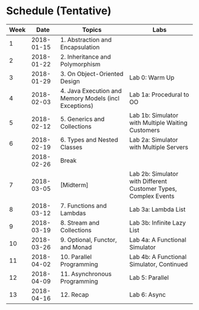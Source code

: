 # Schedule (Tentative)

Week | Date       | Topics | Labs |
-----| ---------- | ------ | -----|
1    | 2018-01-15 | 1. Abstraction and Encapsulation | 
2    | 2018-01-22 | 2. Inheritance and Polymorphism | 
3    | 2018-01-29 | 3. On Object-Oriented Design |  Lab 0: Warm Up
4    | 2018-02-03 | 4. Java Execution and Memory Models (incl Exceptions)| Lab 1a: Procedural to OO
5    | 2018-02-12 | 5. Generics and Collections |  Lab 1b: Simulator with Multiple Waiting Customers
6    | 2018-02-19 | 6. Types and Nested Classes |  Lab 2a: Simulator with Multiple Servers
     | 2018-02-26 | Break | |
7    | 2018-03-05 | [Midterm] | Lab 2b: Simulator with Different Customer Types, Complex Events
8    | 2018-03-12 | 7. Functions and Lambdas | Lab 3a: Lambda List
9    | 2018-03-19 | 8. Stream and Collections | Lab 3b: Infinite Lazy List
10   | 2018-03-26 | 9. Optional, Functor, and Monad | Lab 4a: A Functional Simulator 
11   | 2018-04-02 | 10. Parallel Programming | Lab 4b: A Functional Simulator, Continued
12   | 2018-04-09 | 11. Asynchronous Programming | Lab 5: Parallel 
13   | 2018-04-16 | 12. Recap | Lab 6: Async 
